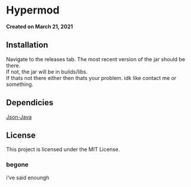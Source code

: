 # Hypermod
**Created on March 21, 2021**
## Installation 
Navigate to the releases tab. The most recent version of the jar should be there. <br>
If not, the jar will be in builds/libs. <br>
If thats not there either then thats your problem. idk like contact me or something.
## Dependicies
[Json-Java](https://github.com/stleary/JSON-java)
## License
This project is licensed under the MIT License.
### begone
i've said enoungh
